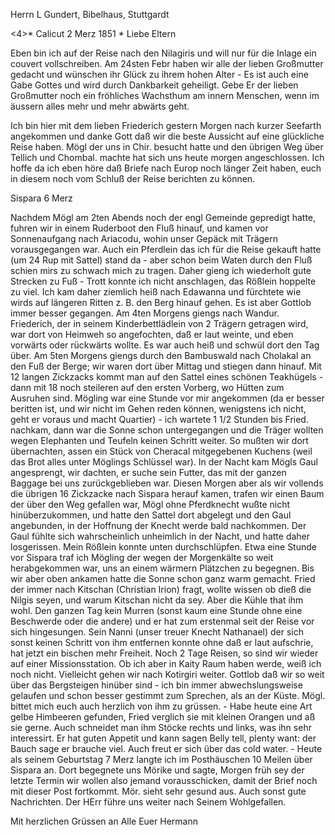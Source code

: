 Herrn L Gundert, Bibelhaus, Stuttgardt

<4>* Calicut 2 Merz 1851
 <Sonntag>*
Liebe Eltern

Eben bin ich auf der Reise nach den Nilagiris und will nur für die Inlage ein couvert vollschreiben. Am 24sten Febr haben wir alle der lieben Großmutter gedacht und wünschen ihr Glück zu ihrem hohen Alter - Es ist auch eine Gabe Gottes und wird durch Dankbarkeit geheiligt. Gebe Er der lieben Großmutter noch ein fröhliches Wachsthum am innern Menschen, wenn im äussern alles mehr und mehr abwärts geht.

Ich bin hier mit dem lieben Friederich gestern Morgen nach kurzer Seefarth angekommen und danke Gott daß wir die beste Aussicht auf eine glückliche Reise haben. Mögl der uns in Chir. besucht hatte und den übrigen Weg über Tellich und Chombal. machte hat sich uns heute morgen angeschlossen. Ich hoffe da ich eben höre daß Briefe nach Europ noch länger Zeit haben, euch in diesem noch vom Schluß der Reise berichten zu können.

 Sispara 6 Merz

Nachdem Mögl am 2ten Abends noch der engl Gemeinde gepredigt hatte, fuhren wir in einem Ruderboot den Fluß hinauf, und kamen vor Sonnenaufgang nach Ariacodu, wohin unser Gepäck mit Trägern vorausgegangen war. Auch ein Pferdlein das ich für die Reise gekauft hatte (um 24 Rup mit Sattel) stand da - aber schon beim Waten durch den Fluß schien mirs zu schwach mich zu tragen. Daher gieng ich wiederholt gute Strecken zu Fuß - Trott konnte ich nicht anschlagen, das Rößlein hoppelte zu viel. Ich kam daher ziemlich heiß nach Edawanna und fürchtete wie wirds auf längeren Ritten z. B. den Berg hinauf gehen. Es ist aber Gottlob immer besser gegangen. Am 4ten Morgens giengs nach Wandur. Friederich, der in seinem Kinderbettlädlein von 2 Trägern getragen wird, war dort von Heimweh so angefochten, daß er laut weinte, und eben vorwärts oder rückwärts wollte. Es war auch heiß und schwül dort den Tag über. Am 5ten Morgens giengs durch den Bambuswald nach Cholakal an den Fuß der Berge; wir waren dort über Mittag und stiegen dann hinauf. Mit 12 langen Zickzacks kommt man auf den Sattel eines schönen Teakhügels - dann mit 18 noch steileren auf den ersten Vorberg, wo Hütten zum Ausruhen sind. Mögling war eine Stunde vor mir angekommen (da er besser beritten ist, und wir nicht im Gehen reden können, wenigstens ich nicht, geht er voraus und macht Quartier) - ich wartete 1 1/2 Stunden bis Fried. nachkam, dann war die Sonne schon untergegangen und die Träger wollten wegen Elephanten und Teufeln keinen Schritt weiter. So mußten wir dort übernachten, assen ein Stück von Cheracal mitgegebenen Kuchens (weil das Brot alles unter Möglings Schlüssel war). In der Nacht kam Mögls Gaul angesprengt, wir dachten, er suche sein Futter, das mit der ganzen Baggage bei uns zurückgeblieben war. Diesen Morgen aber als wir vollends die übrigen 16 Zickzacke nach Sispara herauf kamen, trafen wir einen Baum der über den Weg gefallen war, Mögl ohne Pferdknecht wußte nicht hinüberzukommen, und hatte den Sattel dort abgelegt und den Gaul angebunden, in der Hoffnung der Knecht werde bald nachkommen. Der Gaul fühlte sich wahrscheinlich unheimlich in der Nacht, und hatte daher losgerissen. Mein Rößlein konnte unten durchschlüpfen. Etwa eine Stunde vor Sispara traf ich Mögling der wegen der Morgenkälte so weit herabgekommen war, uns an einem wärmern Plätzchen zu begegnen. Bis wir aber oben ankamen hatte die Sonne schon ganz warm gemacht. Fried der immer nach Kitschan (Christian Irion) fragt, wollte wissen ob dieß die Nilgis seyen, und warum Kitschan nicht da sey. Aber die Kühle that ihm wohl. Den ganzen Tag kein Murren (sonst kaum eine Stunde ohne eine Beschwerde oder die andere) und er hat zum erstenmal seit der Reise vor sich hingesungen. Sein Nanni (unser treuer Knecht Nathanael) der sich sonst keinen Schritt von ihm entfernen konnte ohne daß er laut aufschrie, hat jetzt ein bischen mehr Freiheit. Noch 2 Tage Reisen, so sind wir wieder auf einer Missionsstation. Ob ich aber in Kaity Raum haben werde, weiß ich noch nicht. Vielleicht gehen wir nach Kotirgiri weiter. Gottlob daß wir so weit über das Bergsteigen hinüber sind - ich bin immer abwechslungsweise gelaufen und schon besser gestimmt zum Sprechen, als an der Küste. 
Mögl. bittet mich euch auch herzlich von ihm zu grüssen. - Habe heute eine Art gelbe Himbeeren gefunden, Fried verglich sie mit kleinen Orangen und aß sie gerne. Auch schneidet man ihm Stöcke rechts und links, was ihn sehr interessirt. Er hat guten Appetit und kann sagen Belly tell, plenty want: der Bauch sage er brauche viel. Auch freut er sich über das cold water. - Heute als seinem Geburtstag 7 Merz langte ich im Posthäuschen 10 Meilen über Sispara an. Dort begegnete uns Mörike und sagte, Morgen früh sey der letzte Termin wir wollen also jemand vorausschicken, damit der Brief noch mit dieser Post fortkommt. Mör. sieht sehr gesund aus. Auch sonst gute Nachrichten. Der HErr führe uns weiter nach Seinem Wohlgefallen.

Mit herzlichen Grüssen an Alle
 Euer Hermann


